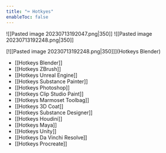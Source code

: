 ```yaml
---
title: "⌨️ Hotkyes"
enableToc: false
---
```


![[Pasted image 20230713192047.png|350]]
![[Pasted image 20230713192248.png|350]]

[![[Pasted image 20230713192248.png|350]]](Hotkeys Blender)


- [[Hotkeys Blender]]
- [[Hotkeys ZBrush]]
- [[Hotkeys Unreal Engine]]
- [[Hotkeys Substance Painter]]
- [[Hotkeys Photoshop]]
- [[Hotkeys Clip Studio Paint]]
- [[Hotkeys Marmoset Toolbag]]
- [[Hotkeys 3D Coat]]
- [[Hotkeys Substance Designer]]
- [[Hotkeys Houdini]]
- [[Hotkeys Maya]]
- [[Hotkeys Unity]]
- [[Hotkeys Da Vinchi Resolve]]
- [[Hotkeys Procreate]]
